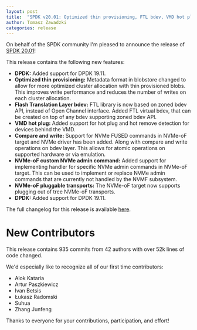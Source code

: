 ```yaml
---
layout: post
title:  "SPDK v20.01: Optimized thin provisioning, FTL bdev, VMD hot plug, FUSED support"
author: Tomasz Zawadzki
categories: release
---
```


On behalf of the SPDK community I'm pleased to announce the release of [SPDK 20.01](https://github.com/spdk/spdk/releases/tag/v20.01)!

This release contains the following new features:


- **DPDK:** Added support for DPDK 19.11.
- **Optimized thin provisioning:** Metadata format in blobstore changed to allow for more optimized cluster allocation with thin provisioned blobs. This improves write performance and reduces the number of writes on each cluster allocation.
- **Flash Translation Layer bdev:** FTL library is now based on zoned bdev API, instead of Open Channel interface. Added FTL virtual bdev, that can be created on top of any bdev supporting zoned bdev API.
- **VMD hot plug:** Added support for hot plug and hot remove detection for devices behind the VMD.
- **Compare and write:** Support for NVMe FUSED commands in NVMe-oF target and NVMe driver has been added. Along with compare and write operations on bdev layer. This allows for atomic operations on supported hardware or via emulation.
- **NVMe-oF custom NVMe admin command:** Added support for implementing handler for specific NVMe admin commands in NVMe-oF target. This can be used to implement or replace NVMe admin commands that are currently not handled by the NVMF subsystem.
- **NVMe-oF pluggable transports:** The NVMe-oF target now supports plugging out of tree NVMe-oF transports.
- **DPDK:** Added support for DPDK 19.11.


The full changelog for this release is available [here](https://github.com/spdk/spdk/releases/tag/v20.10).

# New Contributors

This release contains 935 commits from 42 authors with over 52k lines of code changed.

We'd especially like to recognize all of our first time contributors:

- Alok Kataria
- Artur Paszkiewicz
- Ivan Betsis
- Łukasz Radomski
- Suhua
- Zhang Junfeng

Thanks to everyone for your contributions, participation, and effort!
